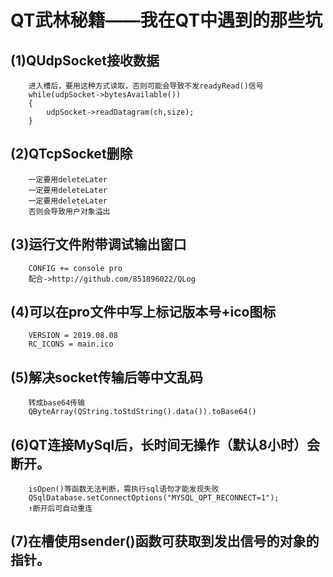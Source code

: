 
# QT武林秘籍——我在QT中遇到的那些坑

## (1)QUdpSocket接收数据
        进入槽后，要用这种方式读取，否则可能会导致不发readyRead()信号
        while(udpSocket->bytesAvailable())
        {
            udpSocket->readDatagram(ch,size);
        }
## (2)QTcpSocket删除
        一定要用deleteLater
        一定要用deleteLater
        一定要用deleteLater
        否则会导致用户对象溢出
## (3)运行文件附带调试输出窗口
        CONFIG += console pro
        配合->http://github.com/851896022/QLog
## (4)可以在pro文件中写上标记版本号+ico图标
        VERSION = 2019.08.08
        RC_ICONS = main.ico
## (5)解决socket传输后等中文乱码
        转成base64传输
        QByteArray(QString.toStdString().data()).toBase64()
## (6)QT连接MySql后，长时间无操作（默认8小时）会断开。
        isOpen()等函数无法判断，需执行sql语句才能发现失败
        QSqlDatabase.setConnectOptions("MYSQL_OPT_RECONNECT=1");
        ↑断开后可自动重连
## (7)在槽使用sender()函数可获取到发出信号的对象的指针。

        

